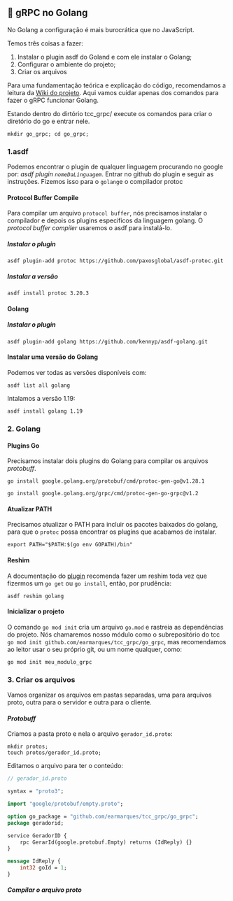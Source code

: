 ## 🦫 gRPC no Golang

No Golang a configuração é mais burocrática que no JavaScript.

Temos três coisas a fazer:

1. Instalar o plugin asdf do Goland e com ele instalar o Golang;
2. Configurar o ambiente do projeto;
3. Criar os arquivos 

Para uma fundamentação teórica e explicação do código, recomendamos a leitura da [Wiki do projeto](https://github.com/earmarques/tcc_grpc/wiki). Aqui vamos cuidar apenas dos comandos para fazer o gRPC funcionar Golang.

Estando dentro do dirtório tcc_grpc/ execute os comandos para criar o diretório do go e entrar nele.

```
mkdir go_grpc; cd go_grpc;
```



### 1.asdf

Podemos encontrar o plugin de qualquer linguagem procurando no google por: _asdf plugin `nomeDaLinguagem`_. Entrar no github do plugin e seguir as instruções. Fizemos isso para o `golang`e o compilador protoc

#### Protocol Buffer Compile 
Para compilar um arquivo `protocol buffer`, nós precisamos instalar o compilador e depois os plugins específicos da linguagem golang. O _protocol buffer compiler_ usaremos o asdf para instalá-lo.

##### Instalar o plugin 
```
asdf plugin-add protoc https://github.com/paxosglobal/asdf-protoc.git
```
##### Instalar a versão 

```
asdf install protoc 3.20.3
```

#### Golang
##### Instalar o plugin
```
asdf plugin-add golang https://github.com/kennyp/asdf-golang.git
```

#### Instalar uma versão do Golang

Podemos ver todas as versões disponíveis com:
```
asdf list all golang
```

Intalamos a versão 1.19:
```
asdf install golang 1.19
```

### 2. Golang


#### Plugins Go

Precisamos instalar dois plugins do Golang para compilar os arquivos _protobuff_.
```
go install google.golang.org/protobuf/cmd/protoc-gen-go@v1.28.1
```
```
go install google.golang.org/grpc/cmd/protoc-gen-go-grpc@v1.2
```

#### Atualizar PATH

Precisamos atualizar o PATH para incluir os pacotes baixados do golang, para que o `protoc` possa encontrar os plugins que acabamos de instalar.

```
export PATH="$PATH:$(go env GOPATH)/bin"
```

#### Reshim

A documentação do [plugin](https://github.com/kennyp/asdf-golang#when-using-go-get-or-go-install) recomenda fazer um reshim toda vez que fizermos um `go get` ou `go install`, então, por prudência:
```
asdf reshim golang
```

#### Inicializar o projeto

O comando `go mod init` cria um arquivo `go.mod` e rastreia as dependências do projeto. Nós chamaremos nosso módulo como o subrepositório do tcc `go mod init github.com/earmarques/tcc_grpc/go_grpc`, mas recomendamos ao leitor usar o seu próprio git, ou um nome qualquer, como:

```
go mod init meu_modulo_grpc
```


### 3. Criar os arquivos

Vamos organizar os arquivos em pastas separadas, uma para arquivos proto, outra para o servidor e outra para o cliente.

#### _Protobuff_
Criamos a pasta proto e nela o arquivo `gerador_id.proto`:

```
mkdir protos; 
touch protos/gerador_id.proto;
```

Editamos o arquivo para ter o conteúdo:

```proto
// gerador_id.proto

syntax = "proto3";

import "google/protobuf/empty.proto";

option go_package = "github.com/earmarques/tcc_grpc/go_grpc";
package geradorid;

service GeradorID {
    rpc GerarId(google.protobuf.Empty) returns (IdReply) {}
}

message IdReply {
    int32 goId = 1;
}
```

##### Compilar o arquivo proto

```

```



